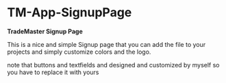 # TM-App-SignupPage

**TradeMaster Signup Page**

This is a nice and simple Signup page that you can add the file to your projects and simply customize colors and the logo.

note that buttons and textfields and designed and customized by myself so you have to replace it with yours

